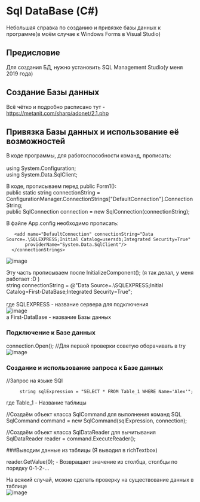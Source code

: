 # Sql DataBase (С#)
Небольшая справка по созданию и привязке базы данных к программе(в моём случае к Windows Forms в Visual Studio)

## Предисловие
Для создания БД, нужно установить SQL Management Studio(у меня 2019 года)<br>
 
## Создание Базы данных
Всё чётко и подробно расписано тут - https://metanit.com/sharp/adonet/2.1.php


## Привязка Базы данных и использование её возможностей
В коде программы, для работоспособности команд, прописать:<br>
<br>
using System.Configuration;<br>
using System.Data.SqlClient;<br>

В коде, прописываем перед public Form1():<br>
public static string connectionString = ConfigurationManager.ConnectionStrings["DefaultConnection"].ConnectionString;<br>
public SqlConnection connection = new SqlConnection(connectionString);<br>

В файле App.config необходимо прописать:<br>
```<connectionStrings>
   <add name="DefaultConnection" connectionString="Data Source=.\SQLEXPRESS;Initial Catalog=usersdb;Integrated Security=True"
       providerName="System.Data.SqlClient"/>
  </connectionStrings>
```
![image](https://github.com/Ksasha05/Sql-DataBase-C-/assets/113344025/0ee1069d-e917-472b-8dff-f03b3664adaf)


Эту часть прописываем после InitializeComponent(); (я так делал, у меня работает :D )<br>
string connectionString = @"Data Source=.\SQLEXPRESS;Initial Catalog=First-DataBase;Integrated Security=True";<br>
<br>
где SQLEXPRESS - название сервера для подключения<br>
![image](https://github.com/Ksasha05/Sql-DataBase-C-/assets/113344025/65bec770-1abf-47cf-b575-fab44aee5b82)<br>
a First-DataBase - название Базы данных<br>

### Подключение к Базе данных
connection.Open(); //Для первой проверки советую оборачивать в try<br>
![image](https://github.com/Ksasha05/Sql-DataBase-C-/assets/113344025/2cc952ac-50c8-4034-ac92-818b30d9f8c2) <br>

### Создание и использование запроса к Базе данных
//Запрос на языке SQl<br>
```
     string sqlExpression = "SELECT * FROM Table_1 WHERE Name='Alex'";
```
где Table_1 - Название таблицы<br>

//Создаём объект класса SqlCommand для выполнения команд SQL<br>
SqlCommand command = new SqlCommand(sqlExpression, connection);

//Создаём объект класса SqlDataReader для вычитывания<br>
SqlDataReader reader = command.ExecuteReader();<br>


###Выводим данные из таблицы
(Я выводил в richTextbox)<br>

reader.GetValue(0); - Возвращает значение из столбца, столбцы по порядку 0-1-2-...<br>

На всякий случай, можно сделать проверку на существование данных в таблице<br>
![image](https://github.com/Ksasha05/Sql-DataBase-C-/assets/113344025/0ee6d17a-e2c3-4ecd-982b-9078042812b5)







